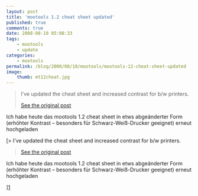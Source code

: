 ```yaml
---
layout: post
title: 'mootools 1.2 cheat sheet updated'
published: true
comments: true
date: 2008-08-10 05:08:33
tags:
    - mootools
    - update
categories:
    - mootools
permalink: /blog/2008/08/10/mootools/mootools-12-cheat-sheet-updated
image:
    thumb: mt12cheat.jpg
---
```

> I&#8217;ve updated the cheat sheet and increased contrast for b/w printers.
> 
> [See the original post][1]



Ich habe heute das mootools 1.2 cheat sheet in etws abgeänderter Form (erhöhter Kontrast &#8211; besonders für Schwarz-Weiß-Drucker geeignet) erneut hochgeladen

[> I&#8217;ve updated the cheat sheet and increased contrast for b/w printers.
> 
> [See the original post][1]



Ich habe heute das mootools 1.2 cheat sheet in etws abgeänderter Form (erhöhter Kontrast &#8211; besonders für Schwarz-Weiß-Drucker geeignet) erneut hochgeladen

][1]

 [1]: http://mediavrog.net/blog/2008/06/11/mootools/mootools-12-cheat-sheet/ "Mootools 1.2 cheat sheet download on this blog"